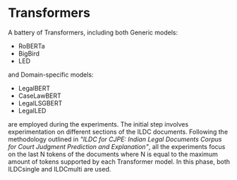 # Transformers

A battery of Transformers, including both Generic models:
- RoBERTa
- BigBird
- LED

and Domain-specific models:
- LegalBERT
- CaseLawBERT
- LegalLSGBERT
- LegalLED

are employed during the experiments. The initial step involves experimentation on different sections of the ILDC documents. Following the methodology outlined in *"ILDC for CJPE: Indian Legal Documents Corpus for Court Judgment Prediction and Explanation"*, all the experiments focus on the last N tokens of the documents where N is equal to the maximum amount of tokens supported by each Transformer model. In this phase, both ILDCsingle and ILDCmulti are used.
